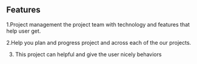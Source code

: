 ## Features

1.Project management the project team with technology and features that help user get.

2.Help you plan and  progress project and across each of the our  projects.

3. This project can helpful and give the user nicely behaviors